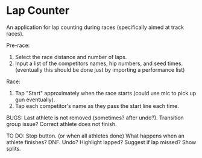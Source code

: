 Lap Counter
===========

An application for lap counting during races (specifically aimed at track races).

Pre-race: 
1. Select the race distance and number of laps.
2. Input a list of the competitors names, hip numbers, and seed times.
	(eventually this should be done just by importing a performance list)
	
Race:
1. Tap "Start" approximately when the race starts (could use mic to pick up gun eventually).
2. Tap each competitor's name as they pass the start line each time.

BUGS:
Last athlete is not removed (sometimes? after undo?). Transition group issue?
Correct athlete does not finish.

TO DO:
Stop button. (or when all athletes done)
What happens when an athlete finishes?
DNF.
Undo?
Highlight lapped?
Suggest if lap missed?
Show splits.